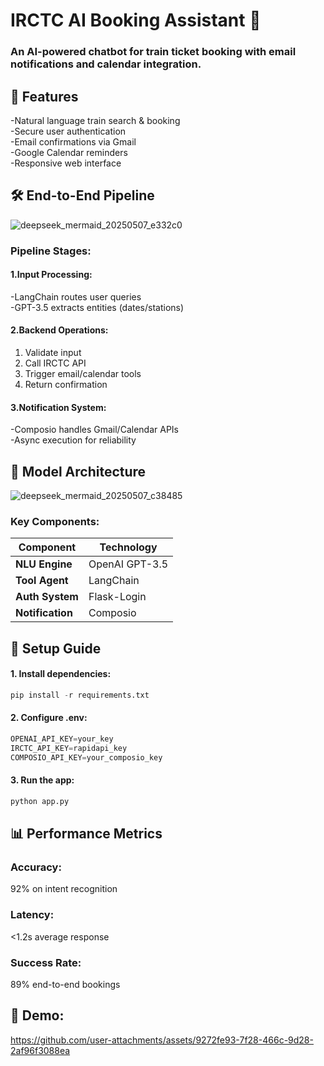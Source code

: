 # IRCTC AI Booking Assistant 🚆
### An AI-powered chatbot for train ticket booking with email notifications and calendar integration.

## 🌟 Features
-Natural language train search & booking<br>
-Secure user authentication<br>
-Email confirmations via Gmail<br>
-Google Calendar reminders<br>
-Responsive web interface<br>

## 🛠️ End-to-End Pipeline
![deepseek_mermaid_20250507_e332c0](https://github.com/user-attachments/assets/3499626d-08a3-46b3-9ebe-d00ed86e9315)
### Pipeline Stages:
#### 1.Input Processing:

-LangChain routes user queries<br>
-GPT-3.5 extracts entities (dates/stations)
#### 2.Backend Operations:
1. Validate input<br>
2. Call IRCTC API <br>
3. Trigger email/calendar tools<br>
4. Return confirmation
#### 3.Notification System:
-Composio handles Gmail/Calendar APIs<br>
-Async execution for reliability
## 🧠 Model Architecture
![deepseek_mermaid_20250507_c38485](https://github.com/user-attachments/assets/c987fc25-72fd-48dd-af36-b79a558ac511)
### Key Components:
| Component       | Technology |        
|-----------------|------------|
| **NLU Engine**  | OpenAI GPT-3.5 |
| **Tool Agent**  | LangChain |
| **Auth System** | Flask-Login |
| **Notification**| Composio |

## 🚀 Setup Guide
#### 1. Install dependencies:
```python
pip install -r requirements.txt
```
#### 2. Configure .env:
```python
OPENAI_API_KEY=your_key
IRCTC_API_KEY=rapidapi_key
COMPOSIO_API_KEY=your_composio_key
```
#### 3. Run the app:
```python
python app.py
```
## 📊 Performance Metrics
### Accuracy: 
92% on intent recognition
### Latency: 
<1.2s average response
### Success Rate: 
89% end-to-end bookings

## 🎥 Demo:


https://github.com/user-attachments/assets/9272fe93-7f28-466c-9d28-2af96f3088ea

